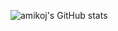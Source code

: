 ![amikoj's GitHub stats](https://github-readme-stats.vercel.app/api?username=amikoj&show_icons=true&theme=tokyonight)

